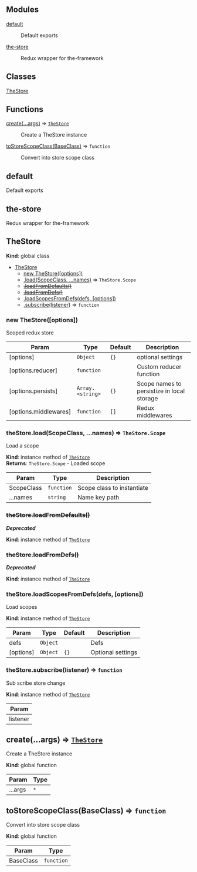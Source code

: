 <!--- Code generated by @the-/script-doc. DO NOT EDIT. -->

## Modules

<dl>
<dt><a href="#module_default">default</a></dt>
<dd><p>Default exports</p>
</dd>
<dt><a href="#module_the-store">the-store</a></dt>
<dd><p>Redux wrapper for the-framework</p>
</dd>
</dl>

## Classes

<dl>
<dt><a href="#TheStore">TheStore</a></dt>
<dd></dd>
</dl>

## Functions

<dl>
<dt><a href="#create">create(...args)</a> ⇒ <code><a href="#TheStore">TheStore</a></code></dt>
<dd><p>Create a TheStore instance</p>
</dd>
<dt><a href="#toStoreScopeClass">toStoreScopeClass(BaseClass)</a> ⇒ <code>function</code></dt>
<dd><p>Convert into store scope class</p>
</dd>
</dl>

<a name="module_default"></a>

## default
Default exports

<a name="module_the-store"></a>

## the-store
Redux wrapper for the-framework

<a name="TheStore"></a>

## TheStore
**Kind**: global class  

* [TheStore](#TheStore)
    * [new TheStore([options])](#new_TheStore_new)
    * [.load(ScopeClass, ...names)](#TheStore+load) ⇒ <code>TheStore.Scope</code>
    * ~~[.loadFromDefaults()](#TheStore+loadFromDefaults)~~
    * ~~[.loadFromDefs()](#TheStore+loadFromDefs)~~
    * [.loadScopesFromDefs(defs, [options])](#TheStore+loadScopesFromDefs)
    * [.subscribe(listener)](#TheStore+subscribe) ⇒ <code>function</code>

<a name="new_TheStore_new"></a>

### new TheStore([options])
Scoped redux store


| Param | Type | Default | Description |
| --- | --- | --- | --- |
| [options] | <code>Object</code> | <code>{}</code> | optional settings |
| [options.reducer] | <code>function</code> |  | Custom reducer function |
| [options.persists] | <code>Array.&lt;string&gt;</code> | <code>{}</code> | Scope names to persistize in local storage |
| [options.middlewares] | <code>function</code> | <code>[]</code> | Redux middlewares |

<a name="TheStore+load"></a>

### theStore.load(ScopeClass, ...names) ⇒ <code>TheStore.Scope</code>
Load a scope

**Kind**: instance method of [<code>TheStore</code>](#TheStore)  
**Returns**: <code>TheStore.Scope</code> - Loaded scope  

| Param | Type | Description |
| --- | --- | --- |
| ScopeClass | <code>function</code> | Scope class to instantiate |
| ...names | <code>string</code> | Name key path |

<a name="TheStore+loadFromDefaults"></a>

### ~~theStore.loadFromDefaults()~~
***Deprecated***

**Kind**: instance method of [<code>TheStore</code>](#TheStore)  
<a name="TheStore+loadFromDefs"></a>

### ~~theStore.loadFromDefs()~~
***Deprecated***

**Kind**: instance method of [<code>TheStore</code>](#TheStore)  
<a name="TheStore+loadScopesFromDefs"></a>

### theStore.loadScopesFromDefs(defs, [options])
Load scopes

**Kind**: instance method of [<code>TheStore</code>](#TheStore)  

| Param | Type | Default | Description |
| --- | --- | --- | --- |
| defs | <code>Object</code> |  | Defs |
| [options] | <code>Object</code> | <code>{}</code> | Optional settings |

<a name="TheStore+subscribe"></a>

### theStore.subscribe(listener) ⇒ <code>function</code>
Sub scribe store change

**Kind**: instance method of [<code>TheStore</code>](#TheStore)  

| Param |
| --- |
| listener | 

<a name="create"></a>

## create(...args) ⇒ [<code>TheStore</code>](#TheStore)
Create a TheStore instance

**Kind**: global function  

| Param | Type |
| --- | --- |
| ...args | <code>\*</code> | 

<a name="toStoreScopeClass"></a>

## toStoreScopeClass(BaseClass) ⇒ <code>function</code>
Convert into store scope class

**Kind**: global function  

| Param | Type |
| --- | --- |
| BaseClass | <code>function</code> | 

